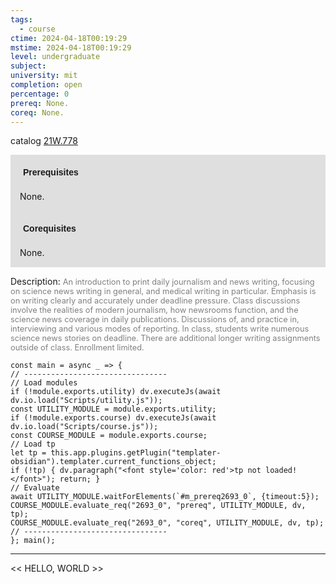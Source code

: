 ```yaml
---
tags:
  - course
ctime: 2024-04-18T00:19:29
mstime: 2024-04-18T00:19:29
level: undergraduate
subject: 
university: mit
completion: open
percentage: 0
prereq: None.
coreq: None.
---
```


catalog [21W.778](http://student.mit.edu/catalog/m21Wb.html#21W.778)

<span style="display: block; padding: 15px; background-color: rgb(100, 100, 100, 0.2);"><font id="m_prereq2693_0" style="display: block; font-family: Arial, sans-serif; font-weight: bold; padding: 5px">Prerequisites</font><br><span id="prereq2693_0">None.</span></span>
<span style="display: block; padding: 15px; background-color: rgb(100, 100, 100, 0.2);"><font id="m_coreq2693_0" style="display: block; font-family: Arial, sans-serif; font-weight: bold; padding: 5px">Corequisites</font><br><span id="coreq2693_0">None.</span></span>

<font style="">Description:</font>
<font style="color: grey; font-size: 0.8rem;">An introduction to print daily journalism and news writing, focusing on science news writing in general, and medical writing in particular. Emphasis is on writing clearly and accurately under deadline pressure. Class discussions involve the realities of modern journalism, how newsrooms function, and the science news coverage in daily publications. Discussions of, and practice in, interviewing and various modes of reporting. In class, students write numerous science news stories on deadline. There are additional longer writing assignments outside of class. Enrollment limited.</font>

```dataviewjs
const main = async _ => {
// --------------------------------
// Load modules
if (!module.exports.utility) dv.executeJs(await dv.io.load("Scripts/utility.js"));
const UTILITY_MODULE = module.exports.utility;
if (!module.exports.course) dv.executeJs(await dv.io.load("Scripts/course.js"));
const COURSE_MODULE = module.exports.course;
// Load tp
let tp = this.app.plugins.getPlugin("templater-obsidian").templater.current_functions_object;
if (!tp) { dv.paragraph("<font style='color: red'>tp not loaded!</font>"); return; }
// Evaluate
await UTILITY_MODULE.waitForElements(`#m_prereq2693_0`, {timeout:5});
COURSE_MODULE.evaluate_req("2693_0", "prereq", UTILITY_MODULE, dv, tp);
COURSE_MODULE.evaluate_req("2693_0", "coreq", UTILITY_MODULE, dv, tp);
// --------------------------------
}; main();
```

---

<< HELLO, WORLD >>
